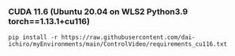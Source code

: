 
### CUDA 11.6 (Ubuntu 20.04 on WLS2    Python3.9    torch==1.13.1+cu116)

~~~
pip install -r https://raw.githubusercontent.com/dai-ichiro/myEnvironments/main/ControlVideo/requirements_cu116.txt
~~~
